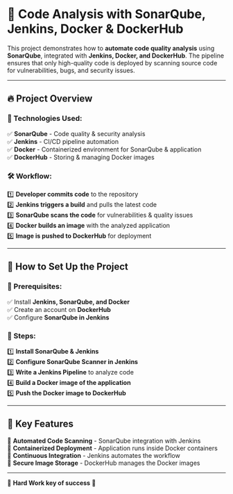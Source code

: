 # 🚀 Code Analysis with SonarQube, Jenkins, Docker & DockerHub  

This project demonstrates how to **automate code quality analysis** using **SonarQube**, integrated with **Jenkins, Docker, and DockerHub**. The pipeline ensures that only high-quality code is deployed by scanning source code for vulnerabilities, bugs, and security issues.

---

## 🔥 Project Overview  

### 🔹 Technologies Used:  
✅ **SonarQube** - Code quality & security analysis  
✅ **Jenkins** - CI/CD pipeline automation  
✅ **Docker** - Containerized environment for SonarQube & application  
✅ **DockerHub** - Storing & managing Docker images  

### 🛠 Workflow:
1️⃣ **Developer commits code** to the repository  
2️⃣ **Jenkins triggers a build** and pulls the latest code  
3️⃣ **SonarQube scans the code** for vulnerabilities & quality issues  
4️⃣ **Docker builds an image** with the analyzed application  
5️⃣ **Image is pushed to DockerHub** for deployment  

---

## 📌 How to Set Up the Project  

### 🔹 Prerequisites:  
✅ Install **Jenkins, SonarQube, and Docker**  
✅ Create an account on **DockerHub**  
✅ Configure **SonarQube in Jenkins**  

### 🔹 Steps:  
1️⃣ **Install SonarQube & Jenkins**  
2️⃣ **Configure SonarQube Scanner in Jenkins**  
3️⃣ **Write a Jenkins Pipeline** to analyze code  
4️⃣ **Build a Docker image of the application**  
5️⃣ **Push the Docker image to DockerHub**  

---

## 🎯 Key Features  

🔹 **Automated Code Scanning** - SonarQube integration with Jenkins  
🔹 **Containerized Deployment** - Application runs inside Docker containers  
🔹 **Continuous Integration** - Jenkins automates the workflow  
🔹 **Secure Image Storage** - DockerHub manages the Docker images  

---

🎉 **Hard Work key of success** 🚀  
